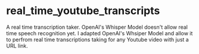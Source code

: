 # real_time_youtube_transcripts
A real time transcription taker. 
OpenAI's Whisper Model doesn't allow real time speech recognition yet. I adapted OpenAI's Whsiper Model and allow it to perfrom real time transcriptions taking for any Youtube video with just a URL link.
